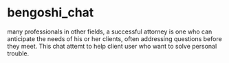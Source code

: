 # bengoshi_chat
many professionals in other fields, a successful attorney is one who can anticipate the needs of his or her clients, often addressing questions before they meet. 
This chat attemt to help client user who want to solve personal trouble. 

